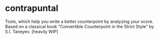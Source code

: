 # contrapuntal
Tools, which help you write a better counterpoint by analyzing your score. Based on a classical book "Convertible Counterpoint in the Strict Style" by S.I. Taneyev. [heavily WIP]
